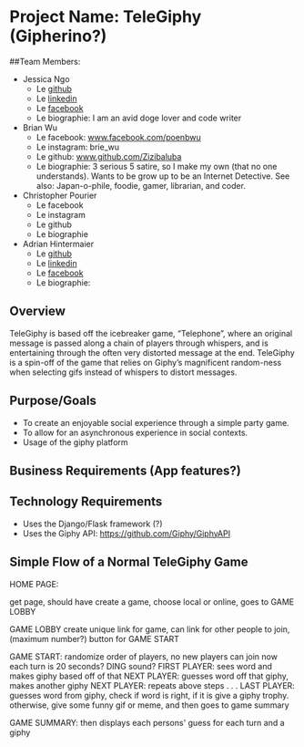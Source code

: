 # Project Name: TeleGiphy (Gipherino?)

##Team Members:
- Jessica Ngo
  - Le [github](https://github.com/JessicaNgo )
  - Le [linkedin](https://ca.linkedin.com/in/ngojessica)
  - Le [facebook](https://www.facebook.com/jessica.ngo.1069)
  - Le biographie: I am an avid doge lover and code writer
- Brian Wu
  - Le facebook: www.facebook.com/poenbwu 
  - Le instagram: brie_wu
  - Le github: www.github.com/Zizibaluba
  - Le biographie: 3 serious 5 satire, so I make my own (that no one understands). Wants to be grow up to be an Internet Detective. See also:  Japan-o-phile, foodie, gamer, librarian, and coder.
- Christopher Pourier
  - Le facebook
  - Le instagram
  - Le github
  - Le biographie
- Adrian Hintermaier
  - Le [github](https://github.com/Mester)
  - Le [linkedin](https://se.linkedin.com/in/adrianhintermaier)
  - Le [facebook](https://www.facebook.com/adrian.hintermaier)
  - Le biographie: 

## Overview
TeleGiphy is based off the icebreaker game, “Telephone”, where an original message is passed along a chain of players through whispers, and is entertaining through the often very distorted message at the end. TeleGiphy is a spin-off of the game that relies on Giphy’s magnificent random-ness when selecting gifs instead of whispers to distort messages. 

## Purpose/Goals
- To create an enjoyable social experience through a simple party game.
- To allow for an asynchronous experience in social contexts.
- Usage of the giphy platform 

## Business Requirements (App features?)


## Technology Requirements
- Uses the Django/Flask framework (?)
- Uses the Giphy API: https://github.com/Giphy/GiphyAPI 




## Simple Flow of a Normal TeleGiphy Game

HOME PAGE:

get page, should have create a game, 
choose local or online, 
goes to GAME LOBBY

GAME LOBBY
create unique link for game, 
can link for other people to join, (maximum number?)
button for GAME START

GAME START: 
randomize order of players, no new players can join now
each turn is 20 seconds? DING sound?
FIRST PLAYER: sees word and makes giphy based off of that
NEXT PLAYER: guesses word off that giphy, makes another giphy
NEXT PLAYER: repeats above steps
. 
.
.
LAST PLAYER: guesses word from giphy, check if word is right, if it is give a giphy trophy.
otherwise, give some funny gif or meme, and then goes to game summary

GAME SUMMARY:
then displays each persons' guess for each turn and a giphy


